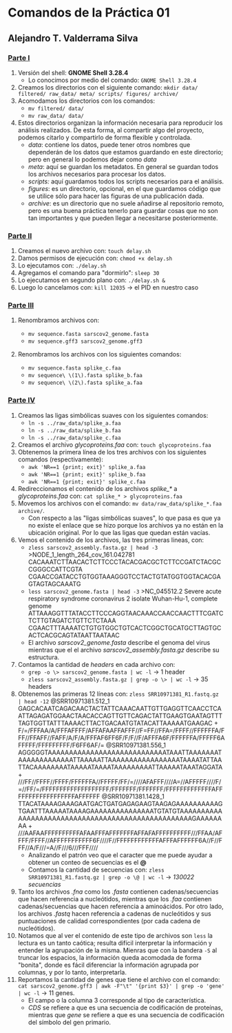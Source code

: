 # Comandos de la Práctica 01

## Alejandro T. Valderrama Silva

### <u>Parte I</u>

1. Versión del shell: **GNOME Shell 3.28.4** 
   - Lo conocimos por medio del comando: `GNOME Shell 3.28.4` 	
2. Creamos los directorios con el siguiente comando: `mkdir data/ filtered/ raw_data/ meta/ scripts/ figures/ archive/`
3. Acomodamos los directorios con los comandos: 
   - `mv filtered/ data/`
   - `mv raw_data/ data/`
4. Estos directorios organizan la información necesaria para reproducir los análisis realizados. De esta forma, al compartir algo del proyecto, podemos citarlo y compartirlo de forma flexible y controlada.
   - *data*: contiene los datos, puede tener otros nombres que dependerán de los datos que estamos guardando en este directorio; pero en general lo podemos dejar como *data* 
   - *meta*: aquí se guardan los metadatos. En general se guardan todos los archivos necesarios para procesar los datos. 
   - *scripts:* aquí guardamos todos los scripts necesarios para el análisis.
   - *figures*: es un directorio, opcional, en el que guardamos código que se utilice sólo para hacer las figuras de una publicación dada.
   - *archive*: es un directorio que no suele añadirse al repositorio remoto, pero es una buena práctica tenerlo para guardar cosas que no son tan importantes y que pueden llegar a necesitarse posteriormente.

### <u>Parte II</u>

1. Creamos el nuevo archivo con: `touch delay.sh`
2. Damos permisos de ejecución con: `chmod +x delay.sh`
3. Lo ejecutamos con: `./delay.sh`
4. Agregamos el comando para "dormirlo": `sleep 30`
5. Lo ejecutamos en segundo plano con: `./delay.sh &`
6. Luego lo cancelamos con: `kill 12035` -> el PID en nuestro caso

### <u>Parte III</u>

1. Renombramos archivos con:
   - `mv sequence.fasta sarscov2_genome.fasta`
   - `mv sequence.gff3 sarscov2_genome.gff3`

2. Renombramos los archivos con los siguientes comandos:
   - `mv sequence.fasta splike_c.faa`
   - `mv sequence\ \(1\).fasta splike_b.faa`
   - `mv sequence\ \(2\).fasta splike_a.faa`

### <u>Parte IV</u>

1. Creamos las ligas simbólicas suaves con los siguientes comandos:
   - `ln -s ../raw_data/splike_a.faa` 
   - `ln -s ../raw_data/splike_b.faa` 
   - `ln -s ../raw_data/splike_c.faa` 
2. Creamos el archivo *glycoproteins.faa* con: `touch glycoproteins.faa`
3. Obtenemos la primera línea de los tres archivos con los siguientes comandos (respectivamente):
   - `awk 'NR==1 {print; exit}' splike_a.faa`
   - `awk 'NR==1 {print; exit}' splike_b.faa`
   - `awk 'NR==1 {print; exit}' splike_c.faa`
4. Redireccionamos el contenido de los archivos *splike_\** a *glycoproteins.faa*  con: `cat splike_* > glycoproteins.faa`
5. Movemos los archivos con el comando: `mv data/raw_data/splike_*.faa archive/`. 
   - Con respecto a las "ligas simbólicas suaves", lo que pasa es que ya no existe el enlace que se hizo porque los archivos ya no están en la ubicación original. Por lo que las ligas que quedan están vacías.
6. Vemos el contenido de los archivos, las tres primeras lineas, con:
   - `zless sarscov2_assembly.fasta.gz | head -3`
     \>NODE_1_length_264_cov_161.042781
     CACAAATCTTAACACTCTTCCCTACACGACGCTCTTCCGATCTACGCCGGGCCATTCGTA
     CGAACCGATACCTGTGGTAAAGGGTCCTACTGTATGGTGGTACACGAGTAGTAGCAAATG
   - `less sarscov2_genome.fasta | head -3`
     \>NC_045512.2 Severe acute respiratory syndrome coronavirus 2 isolate Wuhan-Hu-1, complete genome
     ATTAAAGGTTTATACCTTCCCAGGTAACAAACCAACCAACTTTCGATCTCTTGTAGATCTGTTCTCTAAA
     CGAACTTTAAAATCTGTGTGGCTGTCACTCGGCTGCATGCTTAGTGCACTCACGCAGTATAATTAATAAC
   - El archivo *sarscov2_genome.fasta* describe el genoma del virus mientras que el el archivo *sarscov2_assembly.fasta.gz* describe su estructura. 
7. Contamos la cantidad de *headers* en cada archivo con:
   - `grep -o \> sarscov2_genome.fasta | wc -l` -> 1 header
   - `zless sarscov2_assembly.fasta.gz | grep -o \> | wc -l` -> 35 headers
8. Obtenemos las primeras 12 líneas con: `zless SRR10971381_R1.fastq.gz  | head -12`
   @SRR10971381.512_1
   GAGCACAATCAGACAACTACTATTCAAACAATTGTTGAGGTTCAACCTCAATTAGAGATGGAACTAACACCAGTTGTTCAGACTATTGAAGTGAATAGTTTTAGTGGTTATTTAAAACTTACTGACAATGTATACATTAAAAATGAAGAC
   +
   F/=/FFFAA/A/FFFAFFFF/AFFAFAAFFAFFF//F=FF//FFA=/FFFF//FFFFFFA/FFF//FFAFF//FAFF/A/F/A/FFFAF6FF6F/F/F//F/AFFFA6F/FFFFFFA/FFFFF6AFFFFF/FFFFFFFFF/F6FF6AF/=
   @SRR10971381.556_1
   AGGGGGTAAAAAAAAAAAAAAAAAAAAAAAAAAAATAAATTAAAAAAATAAAAAAAAAAAAATTAAAAATTAAAAAAAAAAAAAAAAATAAAATATTAATTACAAAAAAAATAAAAATAAAATAAAAAAAAATTAAAAATAAATAGGATA
   +
   ///FF//FFFF//FFFF/FFFFFFA//FFFFF/FF/=////AFAFFF////A=//AFFFFF////F/=//FF/=/FFFFFFFFFFFFFFFFFFF/FFFFFFF/FFFFFFF/FFFFFFFFFFFFFAFFFFFFFFFFFFFFFFFFAFFFFFF
   @SRR10971381.1428_1
   TTACATAAAAGAAAGAATGACTGATGAGAGAAGTAAGAGAAAAAAAAAAGTGAATTTAAAAATAAAAGAAAAAAAAAAAAAAATGTATGTAAAAAAAAAAAAAAAAAAAAAAAAAAAAAAAAAAAAAAAAAAAAAAAAAAAGAAAAAAAA
   +
   ///AAFAAFFFFFFFFFFAFAAFFFAFFFFFFFAFFAFAFFFFFFFFFF///FFAA/AFFFF/FFFF//AFFFFFFFFFFF6F////F//FFFFFFFFFFFFAFFFAFFFFFF6A//F//FFF//A/F///=A//F///6///FFF////
   - Analizando el patrón veo que el caracter que me puede ayudar a obtener un conteo de secuencias es el **@**
   - Contamos la cantidad de secuencias con: `zless SRR10971381_R1.fastq.gz | grep -o \@ | wc -l` -> *130022 secuencias*
9. Tanto los archivos *.fna* como los *.fasta* contienen cadenas/secuencias que hacen referencia a nucleótidos, mientras que los *.faa* contienen cadenas/secuencias que hacen referencia a aminoácidos. 
   Por otro lado, los archivos *.fastq* hacen referencia a cadenas de nucleótidos y sus puntuaciones de calidad correspondientes (por cada cadena de nucleótidos).
10. Notamos que al ver el contenido de este tipo de archivos son `less` la lectura es un tanto caótica; resulta difícil interpretar la información y entender la agrupación de la misma. Mienras que con la bandera `-S` al truncar los espacios, la información queda acomodada de forma "bonita", donde es fácil diferenciar la información agrupada por columnas, y por lo tanto, interpretarla.
11. Reportamos la cantidad de genes que tiene el archivo con el comando: `cat sarscov2_genome.gff3 | awk -F"\t" '{print $3}' | grep -o 'gene' | wc -l` -> 11 genes.
    - El campo o la columna 3 corresponde al tipo de característica.
    - *CDS* se refiere a que es una secuencia de codificación de proteínas, mientras que *gene* se refiere a que es una secuencia de codificación del símbolo del gen primario.